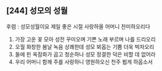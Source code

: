 ## [244] 성모의 성월

후렴 : 성모성월이요 제일 좋은 시절 사랑하올 어머니 찬미하오리다  
1) 가장 고운 꽃 모아 성전 꾸미오며 기쁜 노래 부르며 나를 드리오리  
2) 오월 화창한 봄날 녹음 상쾌한데 성모 뵈옵는 기쁨 더욱 벅차오리  
3) 들에 핀 옥잠화가 곱고 청순하나 성모 정결한 덕은 비할 데 없어라  
4) 우리 어머니 함께 주를 사랑하니 영원하오신 천주 뵙게 하옵소서
